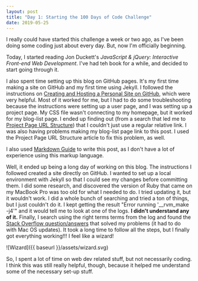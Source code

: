 ```yaml
---
layout: post
title: "Day 1: Starting the 100 Days of Code Challenge"
date: 2019-05-25
---
```


I really could have started this challenge a week or two ago, as I've been doing some coding just about every day. But, now I'm officially beginning.

Today, I started reading Jon Duckett's <cite>JavaScript & jQuery: Interactive Front-end Web Development</cite>. I've had teh book for a while, and decided to start going through it.

I also spent time setting up this blog on GitHub pages. It's my first time making a site on GitHub and my first time using Jekyll. I followed the instructions on [Creating and Hosting a Personal Site on GitHub](http://jmcglone.com/guides/github-pages/), which were very helpful. Most of it worked for me, but I had to do some troubleshooting because the instructions were setting up a user page, and I was setting up a project page. My CSS file wasn't connecting to my homepage, but it worked for my blog-list page. I ended up finding out (from a search that led me to [Project Page URL Structure](https://jekyllrb.com/docs/github-pages/#project_page_url_structure)) that I couldn't just use a regular relative link. I was also having problems making my blog-list page link to this post. I used the Project Page URL Structure article to fix this problem, as well.

I also used [Markdown Guide](https://www.markdownguide.org/) to write this post, as I don't have a lot of experience using this markup language.

Well, it ended up being a long day of working on this blog. The instructions I followed created a site directly on GitHub. I wanted to set up a local environment with Jekyll so that I could see my changes before committing them. I did some research, and discovered the version of Ruby that came on my MacBook Pro was too old for what I needed to do. I tried updating it, but it wouldn't work. I did a whole bunch of searching and tried a ton of things, but I just couldn't do it. I kept getting the result "Error running '__rvm_make -j4'" and it would tell me to look at one of the logs. **I didn't understand any of it.** Finally, I search using the right terms terms from the log and found the [Stack Overflow question/answers](https://stackoverflow.com/questions/54132958/unable-to-install-any-ruby-with-rvm-on-macos-10-14-2-mojave-error-running-rv) that solved my problems (it had to do with Mac OS updates). It took a long time to follow all the steps, but I finally got everything working!!! I feel like a wizard!

![Wizard]({{ baseurl }}/assets/wizard.svg)

So, I spent a lot of time on web dev related stuff, but not necessarily coding. I think this was still really helpful, though, because it helped me understand some of the necessary set-up stuff.
